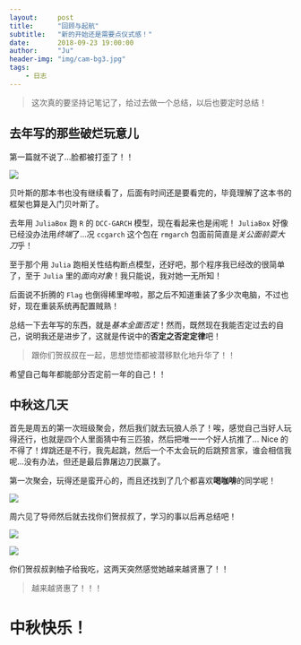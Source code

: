 ```yaml
---
layout:     post
title:      "回顾与起航"
subtitle:   "新的开始还是需要点仪式感！"
date:       2018-09-23 19:00:00
author:     "Ju"
header-img: "img/cam-bg3.jpg"
tags:
    - 日志
---
```


> 这次真的要坚持记笔记了，给过去做一个总结，以后也要定时总结！

## 去年写的那些破烂玩意儿

第一篇就不说了...脸都被打歪了！！

![](http://ooyw340iz.bkt.clouddn.com/image/lover/lover006.gif)

贝叶斯的那本书也没有继续看了，后面有时间还是要看完的，毕竟理解了这本书的框架也算是入门贝叶斯了。

去年用 `JuliaBox` 跑 `R` 的 `DCC-GARCH` 模型，现在看起来也是闹呢！ `JuliaBox` 好像已经没办法用*终端*了...况 `ccgarch` 这个包在 `rmgarch` 包面前简直是*关公面前耍大刀*乎！

至于那个用 `Julia` 跑相关性结构断点模型，还好吧，那个程序我已经改的很简单了，至于 `Julia` 里的*面向对象*！我只能说，我对她一无所知！

后面说不折腾的 `Flag` 也倒得稀里哗啦，那之后不知道重装了多少次电脑，不过也好，现在重装系统再配置贼熟！

总结一下去年写的东西，就是*基本全面否定*！然而，既然现在我能否定过去的自己，说明我还是进步了，这就是传说中的**否定之否定定律**吧！

> 跟你们贺叔叔在一起，思想觉悟都被潜移默化地升华了！！

希望自己每年都能部分否定前一年的自己！！

## 中秋这几天

首先是周五的第一次班级聚会，然后我们就去玩狼人杀了！唉，感觉自己当好人玩得还行，也就是四个人里面猜中有三匹狼，然后把唯一一个好人抗推了... Nice 的不得了！焊跳还是不行，我先起跳，然后一个不太会玩的后跳预言家，谁会相信我呢...没有办法，但还是最后靠屠边刀民赢了。

第一次聚会，玩得还是蛮开心的，而且还找到了几个都喜欢**喝咖啡**的同学呢！

![](http://ooyw340iz.bkt.clouddn.com/image/lover/lover003.jpg)

周六见了导师然后就去找你们贺叔叔了，学习的事以后再总结吧！

![](http://ooyw340iz.bkt.clouddn.com/image/lover/lover004.jpg)

![](http://ooyw340iz.bkt.clouddn.com/image/lover/lover005.jpg)

你们贺叔叔剥柚子给我吃，这两天突然感觉她越来越贤惠了！！

> 越来越贤惠了！！！

# **中秋快乐！**


